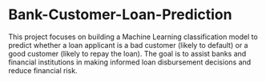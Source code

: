 # Bank-Customer-Loan-Prediction
This project focuses on building a Machine Learning classification model to predict whether a loan applicant is a bad customer (likely to default) or a good customer (likely to repay the loan). The goal is to assist banks and financial institutions in making informed loan disbursement decisions and reduce financial risk.
